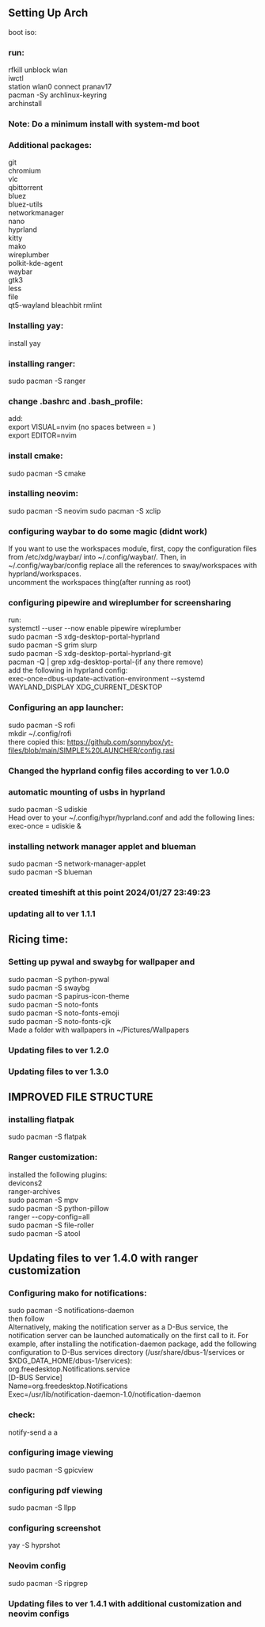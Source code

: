 ## Setting Up Arch
boot iso:
### run:
rfkill unblock wlan  
iwctl  
station wlan0 connect pranav17  
pacman -Sy archlinux-keyring  
archinstall  
### Note: Do a minimum install  with system-md boot  
### Additional packages:  
git  
chromium  
vlc  
qbittorrent  
bluez  
bluez-utils  
networkmanager  
nano  
hyprland  
kitty  
mako  
wireplumber  
polkit-kde-agent  
waybar  
gtk3  
less  
file  
qt5-wayland
bleachbit
rmlint
### Installing yay:
install yay
### installing ranger:
sudo pacman -S ranger
### change .bashrc and .bash_profile:  
add:  
export VISUAL=nvim  (no spaces between = )  
export EDITOR=nvim  
### install cmake:  
sudo pacman -S cmake
### installing neovim:
sudo pacman -S neovim
sudo pacman -S xclip

### configuring waybar to do some magic (didnt work)
If you want to use the workspaces module, first, copy the configuration files from /etc/xdg/waybar/ into ~/.config/waybar/. Then, in ~/.config/waybar/config replace all the references to sway/workspaces with hyprland/workspaces.  
uncomment the workspaces thing(after running as root)  

### configuring pipewire and wireplumber for screensharing
run:  
systemctl --user --now enable pipewire wireplumber  
sudo pacman -S xdg-desktop-portal-hyprland  
sudo pacman -S grim slurp  
sudo pacman -S xdg-desktop-portal-hyprland-git  
pacman -Q | grep xdg-desktop-portal-(if any there remove)  
add the following in hyprland config:  
exec-once=dbus-update-activation-environment --systemd WAYLAND_DISPLAY XDG_CURRENT_DESKTOP  

### Configuring an app launcher:  
sudo pacman -S rofi  
mkdir ~/.config/rofi  
there copied this: https://github.com/sonnybox/yt-files/blob/main/SIMPLE%20LAUNCHER/config.rasi  

### Changed the hyprland config files according to ver 1.0.0  

### automatic mounting of usbs in hyprland  
sudo pacman -S udiskie  
Head over to your ~/.config/hypr/hyprland.conf and add the following lines:  
exec-once = udiskie &

### installing network manager applet and blueman
sudo pacman -S network-manager-applet  
sudo pacman -S blueman  

### created timeshift at this point 2024/01/27 23:49:23

### updating all to ver 1.1.1

## Ricing time:
### Setting up pywal and swaybg for wallpaper and 
sudo pacman -S python-pywal  
sudo pacman -S swaybg  
sudo pacman -S papirus-icon-theme  
sudo pacman -S noto-fonts  
sudo pacman -S noto-fonts-emoji  
sudo pacman -S noto-fonts-cjk  
Made a folder with wallpapers in ~/Pictures/Wallpapers  

### Updating files to ver 1.2.0
### Updating files to ver 1.3.0
## IMPROVED FILE STRUCTURE
### installing flatpak
sudo pacman -S flatpak

### Ranger customization:
installed the following plugins:  
devicons2  
ranger-archives  
sudo pacman -S mpv  
sudo pacman -S python-pillow  
ranger --copy-config=all  
sudo pacman -S file-roller  
sudo pacman -S atool  

## Updating files to ver 1.4.0 with ranger customization  

### Configuring mako for notifications:
sudo pacman -S notifications-daemon  
then follow  
Alternatively, making the notification server as a D-Bus service, the notification server can be launched automatically on the first call to it. For example, after installing the notification-daemon package, add the following configuration to D-Bus services directory (/usr/share/dbus-1/services or $XDG_DATA_HOME/dbus-1/services):  
org.freedesktop.Notifications.service  
[D-BUS Service]  
Name=org.freedesktop.Notifications  
Exec=/usr/lib/notification-daemon-1.0/notification-daemon  
### check:
notify-send a a  

### configuring image viewing
sudo pacman -S gpicview  

### configuring pdf viewing
sudo pacman -S llpp  

### configuring screenshot
yay -S hyprshot  

### Neovim config
sudo pacman -S ripgrep  

### Updating files to ver 1.4.1 with additional customization and neovim configs
